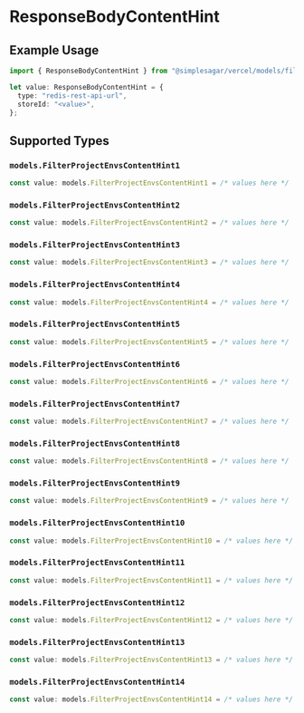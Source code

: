 # ResponseBodyContentHint

## Example Usage

```typescript
import { ResponseBodyContentHint } from "@simplesagar/vercel/models/filterprojectenvsop.js";

let value: ResponseBodyContentHint = {
  type: "redis-rest-api-url",
  storeId: "<value>",
};
```

## Supported Types

### `models.FilterProjectEnvsContentHint1`

```typescript
const value: models.FilterProjectEnvsContentHint1 = /* values here */
```

### `models.FilterProjectEnvsContentHint2`

```typescript
const value: models.FilterProjectEnvsContentHint2 = /* values here */
```

### `models.FilterProjectEnvsContentHint3`

```typescript
const value: models.FilterProjectEnvsContentHint3 = /* values here */
```

### `models.FilterProjectEnvsContentHint4`

```typescript
const value: models.FilterProjectEnvsContentHint4 = /* values here */
```

### `models.FilterProjectEnvsContentHint5`

```typescript
const value: models.FilterProjectEnvsContentHint5 = /* values here */
```

### `models.FilterProjectEnvsContentHint6`

```typescript
const value: models.FilterProjectEnvsContentHint6 = /* values here */
```

### `models.FilterProjectEnvsContentHint7`

```typescript
const value: models.FilterProjectEnvsContentHint7 = /* values here */
```

### `models.FilterProjectEnvsContentHint8`

```typescript
const value: models.FilterProjectEnvsContentHint8 = /* values here */
```

### `models.FilterProjectEnvsContentHint9`

```typescript
const value: models.FilterProjectEnvsContentHint9 = /* values here */
```

### `models.FilterProjectEnvsContentHint10`

```typescript
const value: models.FilterProjectEnvsContentHint10 = /* values here */
```

### `models.FilterProjectEnvsContentHint11`

```typescript
const value: models.FilterProjectEnvsContentHint11 = /* values here */
```

### `models.FilterProjectEnvsContentHint12`

```typescript
const value: models.FilterProjectEnvsContentHint12 = /* values here */
```

### `models.FilterProjectEnvsContentHint13`

```typescript
const value: models.FilterProjectEnvsContentHint13 = /* values here */
```

### `models.FilterProjectEnvsContentHint14`

```typescript
const value: models.FilterProjectEnvsContentHint14 = /* values here */
```

